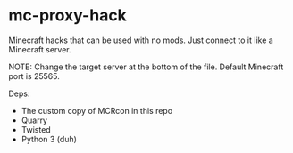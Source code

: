 # mc-proxy-hack
Minecraft hacks that can be used with no mods. Just connect to it like a Minecraft server.

NOTE: Change the target server at the bottom of the file.
Default Minecraft port is 25565.

Deps:
- The custom copy of MCRcon in this repo
- Quarry
- Twisted
- Python 3 (duh)
